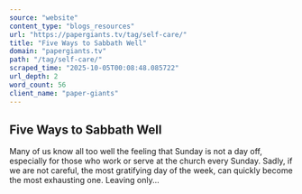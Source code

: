 ```yaml
---
source: "website"
content_type: "blogs_resources"
url: "https://papergiants.tv/tag/self-care/"
title: "Five Ways to Sabbath Well"
domain: "papergiants.tv"
path: "/tag/self-care/"
scraped_time: "2025-10-05T00:08:48.085722"
url_depth: 2
word_count: 56
client_name: "paper-giants"
---
```


## Five Ways to Sabbath Well

Many of us know all too well the feeling that Sunday is not a day off, especially for those who work or serve at the church every Sunday. Sadly, if we are not careful, the most gratifying day of the week, can quickly become the most exhausting one. Leaving only...